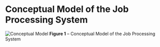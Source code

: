 # Conceptual Model of the Job Processing System
![Conceptual Model](https://[raw.githubusercontent.com/Gotika19/my-first-repo/main/Untitled%20Diagram.drawio.png](https://app.diagrams.net/#HGotika19%2Fmy-first-repo%2Fmain%2FUntitled%20Diagram.drawio.png#%7B"pageId"%3A"tG4cTxjyLeFw5iM71Qqt"%7D))
**Figure 1** – Conceptual Model of the Job Processing System
